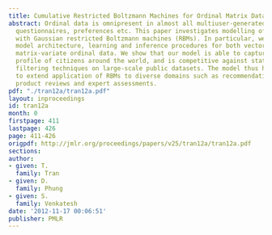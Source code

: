 ```yaml
---
title: Cumulative Restricted Boltzmann Machines for Ordinal Matrix Data Analysis
abstract: Ordinal data is omnipresent in almost all multiuser-generated feedback -
  questionnaires, preferences etc. This paper investigates modelling of ordinal data
  with Gaussian restricted Boltzmann machines (RBMs). In particular, we present the
  model architecture, learning and inference procedures for both vector-variate and
  matrix-variate ordinal data. We show that our model is able to capture latent opinion
  profile of citizens around the world, and is competitive against state-of-art collaborative
  filtering techniques on large-scale public datasets. The model thus has the potential
  to extend application of RBMs to diverse domains such as recommendation systems,
  product reviews and expert assessments.
pdf: "./tran12a/tran12a.pdf"
layout: inproceedings
id: tran12a
month: 0
firstpage: 411
lastpage: 426
page: 411-426
origpdf: http://jmlr.org/proceedings/papers/v25/tran12a/tran12a.pdf
sections: 
author:
- given: T.
  family: Tran
- given: D.
  family: Phung
- given: S.
  family: Venkatesh
date: '2012-11-17 00:06:51'
publisher: PMLR
---
```

